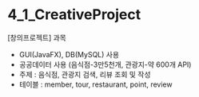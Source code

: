 # 4_1_CreativeProject

[창의프로젝트] 과목

- GUI(JavaFX), DB(MySQL) 사용
- 공공데이터 사용 (음식점-3만5천개, 관광지-약 600개 API)
- 주제 : 음식점, 관광지 검색, 리뷰 조회 및 작성
- 테이블 : member, tour, restaurant, point, review
